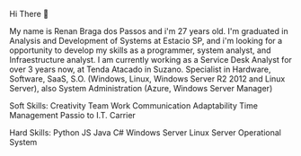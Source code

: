 Hi There 👋

My name is Renan Braga dos Passos and i'm 27 years old.
I'm graduated in Analysis and Development of Systems at Estacio SP, and i'm looking for a opportunity to develop my skills as a programmer, system analyst, and Infraestructure analyst.
I am currently working as a Service Desk Analyst for over 3 years now, at Tenda Atacado in Suzano. 
Specialist in Hardware, Software, SaaS, S.O. (Windows, Linux, Windows Server R2 2012 and Linux Server), also System Administration (Azure, Windows Server Manager)

Soft Skills:
Creativity
Team Work
Communication
Adaptability
Time Management
Passio to I.T. Carrier

Hard Skills:
Python
JS
Java
C#
Windows Server
Linux Server
Operational System
